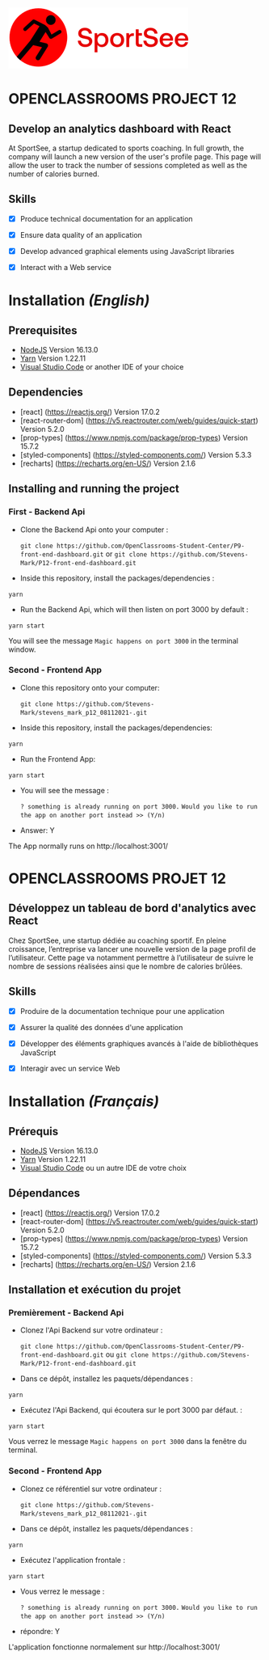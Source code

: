 ![SportSee](/src/assets/logo/sportsSee_logo.svg)

# OPENCLASSROOMS PROJECT 12 
## Develop an analytics dashboard with React

At SportSee, a startup dedicated to sports coaching. In full growth, the company will launch a new version of the user's profile page. This page will allow the user to track the number of sessions completed as well as the number of calories burned.

## Skills

- [x] Produce technical documentation for an application
- [x] Ensure data quality of an application
- [x] Develop advanced graphical elements using JavaScript libraries
- [x] Interact with a Web service


# Installation *(English)*

## Prerequisites

- [NodeJS](https://nodejs.org/en/)  Version 16.13.0 
- [Yarn](https://yarnpkg.com/) Version 1.22.11
- [Visual Studio Code](https://code.visualstudio.com/) or another IDE of your choice

## Dependencies

- [react] (https://reactjs.org/) Version 17.0.2
- [react-router-dom] (https://v5.reactrouter.com/web/guides/quick-start) Version 5.2.0
- [prop-types] (https://www.npmjs.com/package/prop-types) Version 15.7.2
- [styled-components] (https://styled-components.com/) Version 5.3.3
- [recharts] (https://recharts.org/en-US/) Version 2.1.6


## Installing and running the project

### First - Backend Api

- Clone the Backend Api onto your computer :

  `git clone https://github.com/OpenClassrooms-Student-Center/P9-front-end-dashboard.git`
or
  `git clone https://github.com/Stevens-Mark/P12-front-end-dashboard.git`

- Inside this repository, install the packages/dependencies :

 `yarn`

- Run the Backend Api, which will then listen on port 3000 by default :

 `yarn start`

You will see the message `Magic happens on port 3000` in the terminal window.


### Second - Frontend App

- Clone this repository onto your computer:

  `git clone https://github.com/Stevens-Mark/stevens_mark_p12_08112021-.git`

- Inside this repository, install the packages/dependencies:

 `yarn`

- Run the Frontend App:

 `yarn start`

- You will see the message :

  `? something is already running on port 3000.`
  `Would you like to run the app on another port instead >> (Y/n)`

- Answer: Y

The App normally runs on http://localhost:3001/



# OPENCLASSROOMS PROJET 12
## Développez un tableau de bord d'analytics avec React

Chez SportSee, une startup dédiée au coaching sportif. En pleine croissance, l’entreprise va lancer une nouvelle version de la page profil de l’utilisateur. Cette page va notamment permettre à l’utilisateur de suivre le nombre de sessions réalisées ainsi que le nombre de calories brûlées.

## Skills

- [x] Produire de la documentation technique pour une application
- [x] Assurer la qualité des données d'une application
- [x] Développer des éléments graphiques avancés à l'aide de bibliothèques JavaScript
- [x] Interagir avec un service Web


# Installation *(Français)*

## Prérequis

- [NodeJS](https://nodejs.org/en/)  Version 16.13.0 
- [Yarn](https://yarnpkg.com/) Version 1.22.11
- [Visual Studio Code](https://code.visualstudio.com/) ou un autre IDE de votre choix

## Dépendances

- [react] (https://reactjs.org/) Version 17.0.2
- [react-router-dom] (https://v5.reactrouter.com/web/guides/quick-start) Version 5.2.0
- [prop-types] (https://www.npmjs.com/package/prop-types) Version 15.7.2
- [styled-components] (https://styled-components.com/) Version 5.3.3
- [recharts] (https://recharts.org/en-US/) Version 2.1.6


## Installation et exécution du projet

### Premièrement - Backend Api

- Clonez l'Api Backend sur votre ordinateur :

  `git clone https://github.com/OpenClassrooms-Student-Center/P9-front-end-dashboard.git`
ou
  `git clone https://github.com/Stevens-Mark/P12-front-end-dashboard.git`

- Dans ce dépôt, installez les paquets/dépendances :

 `yarn`

- Exécutez l'Api Backend, qui écoutera sur le port 3000 par défaut. :

 `yarn start`

Vous verrez le message `Magic happens on port 3000` dans la fenêtre du terminal.


### Second - Frontend App

- Clonez ce référentiel sur votre ordinateur :

  `git clone https://github.com/Stevens-Mark/stevens_mark_p12_08112021-.git`

- Dans ce dépôt, installez les paquets/dépendances :

 `yarn`

- Exécutez l'application frontale :

 `yarn start`

- Vous verrez le message :

  `? something is already running on port 3000.`
  `Would you like to run the app on another port instead >> (Y/n)`

- répondre: Y

L'application fonctionne normalement sur http://localhost:3001/


